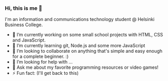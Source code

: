 ### Hi, this is me 👋

I'm an information and communications technology student @ Helsinki Business College.

- 🔭 I’m currently working on some small school projects with HTML, CSS and JavaScript.
- 🌱 I’m currently learning git, Node.js and some more JavaScript
- 👯 I’m looking to collaborate on anything that's simple and easy enough for a complete beginner. :)
- 🤔 I’m looking for help with ...
- 💬 Ask me about my favorite programming resources or video games!
- ⚡ Fun fact: (I'll get back to this)
